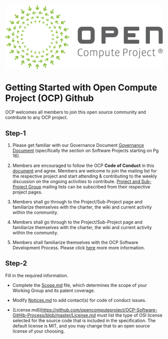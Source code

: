![](images/opencompute-TM-logo-1-1500w-v1-1.jpg)


Getting Started with Open Compute Project (OCP) Github
===================
OCP welcomes all members to join this open source community and contribute to any OCP project.

Step-1
-------------

1. Please get familiar with our Governance Document [Governance Document]( https://www.opencompute.org/documents/amended-governance-for-reference-only) (specifically the section on Software Projects starting on Pg 16).  

2.  Members are encouraged to follow the OCP **Code of Conduct** in this [document](https://github.com/opencomputeproject/OCP-Software-GitHib-Process/blob/master/Code%20of%20conduct.md) and agree. 
Members are welcome to join the mailing list for the respective project and start attending & contributing to the weekly discussion on the ongoing activities to contribute. [Project and Sub-Project Group](https://www.opencompute.org/projects) mailing lists can be subscribed from their respective project pages.

3. Members shall go through to the Project/Sub-Project page and familiarize themselves with the charter, the wiki and current activity within the community.

4. Members shall go through to the Project/Sub-Project page and familiarize themselves with the charter, the wiki and current activity within the community.

5. Members shall familiarize themselves with the OCP Software Development Process. Please click [here](https://github.com/opencomputeproject/OCP-Software-GitHib-Process/blob/master/OCP%20Software%20GitHub%20Process.md) more more information.

## Step-2
Fill in the required information.

-   Complete the [Scope.md](https://github.com/opencomputeproject/OCP-Software-GitHib-Process/blob/master/Scope.md) file, which determines the scope of your Working Group and its patent coverage.
    
-   Modify [Notices.md](https://github.com/opencomputeproject/OCP-Software-GitHib-Process/blob/master/Notices.md) to add contact(s) for code of conduct issues.
    
-   [License.md](https://github.com/opencomputeproject/OCP-Software-GitHib-Process/blob/master/License.md must list the type of OSI license selected for the source code that is included in the specification. The default license is MIT, and you may change that to an open source license of your choosing.

